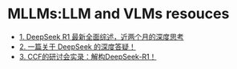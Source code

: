 # MLLMs:LLM and VLMs resouces

- [1. DeepSeek R1 最新全面综述，近两个月的深度思考](https://mp.weixin.qq.com/s/aZky-d9733mhbAAS24n6zg)
- [2. 一篇关于 DeepSeek 的深度答疑！](https://mp.weixin.qq.com/s?__biz=MzIyNjM2MzQyNg==&mid=2247700693&idx=1&sn=935b905760c09188bba1a10c25844dc7&chksm=e87c0198df0b888e65e717c0667542ddb4930998502b5224889f41f07d6687e69c1e8a25c9fd&cur_album_id=3844549169712693251&scene=189#wechat_redirect)
- [3. CCF的研讨会实录：解构DeepSeek-R1！](https://mp.weixin.qq.com/s?__biz=MzIyNjM2MzQyNg==&mid=2247700083&idx=1&sn=0759f850dcfd27e89607ef3dd5ad51d2&chksm=e87c1f3edf0b9628f5c1c40dc4e796e7df8dd127dc3de7ed69a318af6c5b50be20c92e228ef9&cur_album_id=3844549169712693251&scene=189#wechat_redirect)
